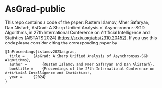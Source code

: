 # AsGrad-public

This repo contains a code of the paper: Rustem Islamov, Mher Safaryan, Dan Alistarh, AsGrad: A Sharp Unified Analysis of Asynchronous-SGD Algorithms, in 27th International Conference on Artificial Intelligence and Statistics (AISTATS 2024) (https://arxiv.org/abs/2310.20452). If you use this code please consider citing the corresponding paper by


```
@InProceedings{islamov2023asgrad,
  title = 	 {AsGrad: A Sharp Unified Analysis of Asynchronous-SGD Algorithms},
  author =       {Rustem Islamov and Mher Safaryan and Dan Alistarh},
  booktitle = 	 {Proceedings of the 27th International Conference on Artificial Intelligence and Statistics},
  year = 	 {2024}
}
